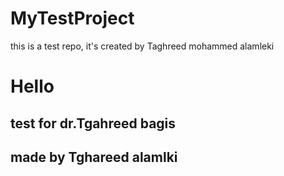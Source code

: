 # MyTestProject
this is a test repo, it's created by Taghreed mohammed alamleki
<h1>Hello</h1>
<h2>test for dr.Tgahreed bagis</h2>
<h2>made by Tghareed alamlki </h2>


